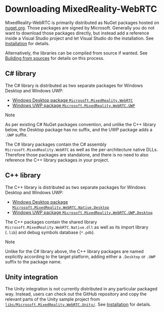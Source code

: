 # Downloading MixedReality-WebRTC

MixedReality-WebRTC is primarily distributed as NuGet packages hosted on [nuget.org](https://nuget.org). Those packages are signed by Microsoft. Generally you do not want to download those packages directly, but instead add a reference inside a Visual Studio project and let Visual Studio do the installation. See [Installation](installation.md) for details.

Alternatively, the libraries can be compiled from source if wanted. See [Building from sources](building.md) for details on this process.

## C# library

The C# library is distributed as two separate packages for Windows Desktop and Windows UWP:

- [Windows Desktop package `Microsoft.MixedReality.WebRTC`](https://www.nuget.org/packages/Microsoft.MixedReality.WebRTC)
- [Windows UWP package `Microsoft.MixedReality.WebRTC.UWP`](https://www.nuget.org/packages/Microsoft.MixedReality.WebRTC.UWP)

> [!NOTE]
> As per existing C# NuGet packages convention, and unlike the C++ library below, the Desktop package has no suffix, and the UWP package adds a `.UWP` suffix.

The C# library packages contain the C# assembly `Microsoft.MixedReality.WebRTC` as well as the per-architecture native DLLs. Therefore those packages are standalone, and there is no need to also reference the C++ library packages in your project.

## C++ library

The C++ library is distributed as two separate packages for Windows Desktop and Windows UWP:

- [Windows Desktop package `Microsoft.MixedReality.WebRTC.Native.Desktop`](https://www.nuget.org/packages/Microsoft.MixedReality.WebRTC.Native.Desktop)
- [Windows UWP package `Microsoft.MixedReality.WebRTC.UWP.Desktop`](https://www.nuget.org/packages/Microsoft.MixedReality.WebRTC.UWP.Desktop)

The C++ packages contain the shared library `Microsoft.MixedReality.WebRTC.Native.dll` as well as its import library (`.lib`) and debug symbols database (`*.pdb`).

> [!NOTE]
> Unlike for the C# library above, the C++ library packages are named explicitly according to the target platform, adding either a `.Desktop` or `.UWP` suffix to the package name.

## Unity integration

The Unity integration is not currently distributed in any particular packaged way. Instead, users can check out the GitHub repository and copy the relevant parts of the Unity sample project from [`libs/Microsoft.MixedReality.WebRTC.Unity/`](https://github.com/microsoft/MixedReality-WebRTC/tree/master/libs/Microsoft.MixedReality.WebRTC.Unity/). See [Installation](installation.md) for details.
